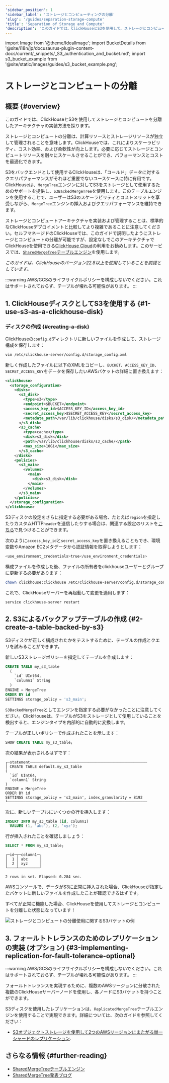 ```yaml
---
'sidebar_position': 1
'sidebar_label': 'ストレージとコンピューティングの分離'
'slug': '/guides/separation-storage-compute'
'title': 'Separation of Storage and Compute'
'description': 'このガイドでは、ClickHouseとS3を使用して、ストレージとコンピューティングを分離したアーキテクチャを実装する方法について探ります。'
---
```


import Image from '@theme/IdealImage';
import BucketDetails from '@site/i18n/jp/docusaurus-plugin-content-docs/current/_snippets/_S3_authentication_and_bucket.md';
import s3_bucket_example from '@site/static/images/guides/s3_bucket_example.png';


# ストレージとコンピュートの分離

## 概要 {#overview}

このガイドでは、ClickHouseとS3を使用してストレージとコンピュートを分離したアーキテクチャの実装方法を探ります。

ストレージとコンピュートの分離は、計算リソースとストレージリソースが独立して管理されることを意味します。ClickHouseでは、これによりスケーラビリティ、コスト効率、および柔軟性が向上します。必要に応じてストレージとコンピュートリソースを別々にスケールさせることができ、パフォーマンスとコストを最適化できます。

S3をバックエンドとして使用するClickHouseは、「コールド」データに対するクエリパフォーマンスがそれほど重要でないユースケースに特に有用です。ClickHouseは、`MergeTree`エンジンに対してS3をストレージとして使用するためのサポートを提供し、`S3BackedMergeTree`を使用します。このテーブルエンジンを使用することで、ユーザーはS3のスケーラビリティとコストメリットを享受しながら、`MergeTree`エンジンの挿入およびクエリパフォーマンスを維持できます。

ストレージとコンピュートアーキテクチャを実装および管理することは、標準的なClickHouseデプロイメントと比較してより複雑であることに注意してください。セルフマネージドのClickHouseでは、このガイドで説明したようにストレージとコンピュートの分離が可能ですが、設定なしでこのアーキテクチャでClickHouseを使用できる[ClickHouse Cloud](https://clickhouse.com/cloud)の利用をお勧めします。このサービスでは、[`SharedMergeTree`テーブルエンジン](/cloud/reference/shared-merge-tree)を使用します。

*このガイドは、ClickHouseのバージョン22.8以上を使用していることを前提としています。*

:::warning
AWS/GCSのライフサイクルポリシーを構成しないでください。これはサポートされておらず、テーブルが壊れる可能性があります。
:::

## 1. ClickHouseディスクとしてS3を使用する {#1-use-s3-as-a-clickhouse-disk}

### ディスクの作成 {#creating-a-disk}

ClickHouseの`config.d`ディレクトリに新しいファイルを作成して、ストレージ構成を保存します：

```bash
vim /etc/clickhouse-server/config.d/storage_config.xml
```

新しく作成したファイルに以下のXMLをコピーし、`BUCKET`、`ACCESS_KEY_ID`、`SECRET_ACCESS_KEY`をデータを保存したいAWSバケットの詳細に置き換えます：

```xml
<clickhouse>
  <storage_configuration>
    <disks>
      <s3_disk>
        <type>s3</type>
        <endpoint>$BUCKET</endpoint>
        <access_key_id>$ACCESS_KEY_ID</access_key_id>
        <secret_access_key>$SECRET_ACCESS_KEY</secret_access_key>
        <metadata_path>/var/lib/clickhouse/disks/s3_disk/</metadata_path>
      </s3_disk>
      <s3_cache>
        <type>cache</type>
        <disk>s3_disk</disk>
        <path>/var/lib/clickhouse/disks/s3_cache/</path>
        <max_size>10Gi</max_size>
      </s3_cache>
    </disks>
    <policies>
      <s3_main>
        <volumes>
          <main>
            <disk>s3_disk</disk>
          </main>
        </volumes>
      </s3_main>
    </policies>
  </storage_configuration>
</clickhouse>
```

S3ディスクの設定をさらに指定する必要がある場合、たとえば`region`を指定したりカスタムHTTP`header`を送信したりする場合は、関連する設定のリストを[こちら](/engines/table-engines/mergetree-family/mergetree.md/#table_engine-mergetree-s3)で見つけることができます。

次のように`access_key_id`と`secret_access_key`を置き換えることもでき、環境変数やAmazon EC2メタデータから認証情報を取得しようとします：

```bash
<use_environment_credentials>true</use_environment_credentials>
```

構成ファイルを作成した後、ファイルの所有者をclickhouseユーザーとグループに更新する必要があります：

```bash
chown clickhouse:clickhouse /etc/clickhouse-server/config.d/storage_config.xml
```

これで、ClickHouseサーバーを再起動して変更を適用します：

```bash
service clickhouse-server restart
```

## 2. S3によるバックアップテーブルの作成 {#2-create-a-table-backed-by-s3}

S3ディスクが正しく構成されたかをテストするために、テーブルの作成とクエリを試みることができます。

新しいS3ストレージポリシーを指定してテーブルを作成します：

```sql
CREATE TABLE my_s3_table
  (
    `id` UInt64,
    `column1` String
  )
ENGINE = MergeTree
ORDER BY id
SETTINGS storage_policy = 's3_main';
```

`S3BackedMergeTree`としてエンジンを指定する必要がなかったことに注意してください。ClickHouseは、テーブルがS3をストレージとして使用していることを検出すると、エンジンタイプを内部的に自動的に変換します。

テーブルが正しいポリシーで作成されたことを示します：

```sql
SHOW CREATE TABLE my_s3_table;
```

次の結果が表示されるはずです：

```response
┌─statement────────────────────────────────────────────────────
│ CREATE TABLE default.my_s3_table
(
  `id` UInt64,
  `column1` String
)
ENGINE = MergeTree
ORDER BY id
SETTINGS storage_policy = 's3_main', index_granularity = 8192
└──────────────────────────────────────────────────────────────
```

次に、新しいテーブルにいくつかの行を挿入します：

```sql
INSERT INTO my_s3_table (id, column1)
  VALUES (1, 'abc'), (2, 'xyz');
```

行が挿入されたことを確認しましょう：

```sql
SELECT * FROM my_s3_table;
```

```response
┌─id─┬─column1─┐
│  1 │ abc     │
│  2 │ xyz     │
└────┴─────────┘

2 rows in set. Elapsed: 0.284 sec.
```

AWSコンソールで、データがS3に正常に挿入された場合、ClickHouseが指定したバケットに新しいファイルを作成したことが確認できるはずです。

すべてが正常に機能した場合、ClickHouseを使用してストレージとコンピュートを分離した状態になっています！

<Image img={s3_bucket_example} size="md" alt="ストレージとコンピュートの分離使用に関するS3バケットの例" border/>

## 3. フォールトトレランスのためのレプリケーションの実装 (オプション) {#3-implementing-replication-for-fault-tolerance-optional}

:::warning
AWS/GCSのライフサイクルポリシーを構成しないでください。これはサポートされておらず、テーブルが壊れる可能性があります。
:::

フォールトトレランスを実現するために、複数のAWSリージョンに分散された複数のClickHouseサーバーノードを使用し、各ノードにS3バケットを持つことができます。

S3ディスクを使用したレプリケーションは、`ReplicatedMergeTree`テーブルエンジンを使用することで実現できます。詳細については、次のガイドを参照してください：
- [S3オブジェクトストレージを使用して2つのAWSリージョンにまたがる単一シャードのレプリケーション](/integrations/s3#s3-multi-region).

## さらなる情報 {#further-reading}

- [SharedMergeTreeテーブルエンジン](/cloud/reference/shared-merge-tree)
- [SharedMergeTree発表ブログ](https://clickhouse.com/blog/clickhouse-cloud-boosts-performance-with-sharedmergetree-and-lightweight-updates)
